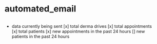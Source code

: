 # automated_email

######
- data currently being sent
[x] total derma drives
[x] total appointments
[x] total patients
[x] new appointments in the past 24 hours
[] new patients in the past 24 hours
